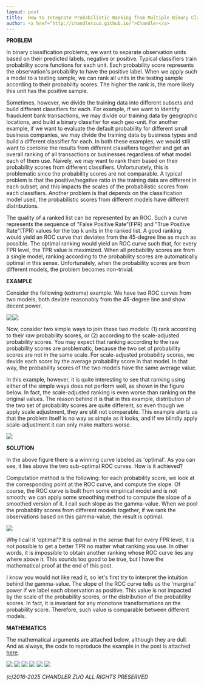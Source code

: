 ```yaml
---
layout: post
title:  How to Integrate Probabilistic Ranking from Multiple Binary Classifiers
author: <a href="http://chandlerzuo.github.io/">Chandler</a>
---
```


**PROBLEM**

In binary classification problems, we want to separate observation units based on their predicted labels, negative or positive. Typical classifiers train probability score functions for each unit. Each probability score represents the observation's probability to have the positive label. When we apply such a model to a testing sample, we can rank all units in the testing sample according to their probability scores. The higher the rank is, the more likely this unit has the positive sample.

Sometimes, however, we divide the training data into different subsets and build different classifiers for each. For example, if we want to identify fraudulent bank transactions, we may divide our training data by geographic locations, and build a binary classifier for each geo-unit. For another example, if we want to evaluate the default probability for different small business companies, we may divide the training data by business types and build a different classifier for each. In both these examples, we would still want to combine the results from different classifiers together and get an overall ranking of all transactions or businesses regardless of what model each of them use. Naively, we may want to rank them based on their probability scores from different classifiers. Unfortunately, this is problematic since the probability scores are not comparable. A typical problem is that the positive/negative ratio in the training data are different in each subset, and this impacts the scales of the probabilistic scores from each classifiers. Another problem is that depends on the classification model used, the probabilistic scores from different models have different distributions.

The quality of a ranked list can be represented by an ROC. Such a curve represents the sequence of "False Positive Rate"(FPR) and "True Positive Rate"(TPR) values for the top k units in the ranked list. A good ranking would yield an ROC curve that deviates from the 45-degree line as much as possible. The optimal ranking would yield an ROC curve such that, for every FPR level, the TPR value is maximized. When all probability scores are from a single model, ranking according to the probability scores are automatically optimal in this sense. Unfortunately, when the probability scores are from different models, the problem becomes non-trivial.

**EXAMPLE**

Consider the following (extreme) example. We have two ROC curves from two models, both deviate reasonably from the 45-degree line and show decent power.

![](https://dl.dropboxusercontent.com/u/72368739/blog/rocpool/roc_pool_1.jpg)![](https://dl.dropboxusercontent.com/u/72368739/blog/rocpool/roc_pool_2.jpg)

Now, consider two simple ways to join these two models: (1) rank according to their raw probability scores, or (2) according to the scale-adjusted probability scores. You may expect that ranking according to the raw probability scores are problematic, because the two set of probability scores are not in the same scale. For scale-adjusted probability scores, we devide each score by the average probability score in that model. In that way, the probability scores of the two models have the same average value.

In this example, however, it is quite interesting to see that ranking using either of the simple ways does not perform well, as shown in the figure below. In fact, the scale-adjusted ranking is even worse than ranking on the original values. The reason behind it is that in this example, distribution of the two set of probability scores are quite different, so even though we apply scale adjustment, they are still not comparable. This example alerts us that the problem itself is no way as simple as it looks, and if we blindly apply scale-adjustment it can only make matters worse.

![](https://dl.dropboxusercontent.com/u/72368739/blog/rocpool/roc_pool_compare.jpg)

**SOLUTION**

In the above figure there is a winning curve labeled as 'optimal'. As you can see, it lies above the two sub-optimal ROC curves. How is it achieved?

Computation method is the following: for each probability score, we look at the corresponding point at the ROC curve, and compute the slope. Of course, the ROC curve is built from some empirical model and is not smooth; we can apply some smoothing method to compute the slope of a smoothed version of it. I call such slope as the gamma-value. When we pool the probability scores from different models together, if we rank the observations based on this gamma-value, the result is optimal.

![](https://dl.dropboxusercontent.com/u/72368739/blog/rocpool/roc_gamma.jpg)

Why I call it 'optimal'? It is optimal in the sense that for every FPR level, it is not possible to get a better TPR no matter what ranking you use. In other words, it is impossible to obtain another ranking whose ROC curve lies any where above it. This sounds too good to be true, but I have the mathematical proof at the end of this post.

I know you would not like read it, so let's first try to interpret the intuition behind the gamma-value. The slope of the ROC curve tells us the 'marginal' power if we label each observation as positive. This value is not impacted by the scale of the probability scores, or the distribution of the probability scores. In fact, it is invariant for any monotone transformations on the probability score. Therefore, such value is comparable between different models.

**MATHEMATICS**

The mathematical arguments are attached below, although they are dull. And as always, the code to reproduce the example in the post is attached [here](https://github.com/chandlerzuo/chandlerzuo.github.io/blob/master/codes/rocpool/pool_roc.R).

![](https://dl.dropboxusercontent.com/u/72368739/blog/rocpool/poolroc_eq1.png)
![](https://dl.dropboxusercontent.com/u/72368739/blog/rocpool/poolroc_eq2.png)
![](https://dl.dropboxusercontent.com/u/72368739/blog/rocpool/poolroc_eq3.png)
![](https://dl.dropboxusercontent.com/u/72368739/blog/rocpool/poolroc_eq4.png)
![](https://dl.dropboxusercontent.com/u/72368739/blog/rocpool/poolroc_eq5.png)
![](https://dl.dropboxusercontent.com/u/72368739/blog/rocpool/poolroc_eq6.png)

*(c)2016-2025 CHANDLER ZUO ALL RIGHTS PRESERVED*
